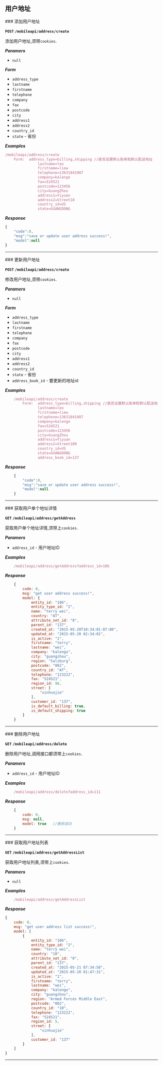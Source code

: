## 用户地址

<a name="create" />
### 添加用户地址

**`POST` `/mobileapi/address/create`**

添加用户地址,须带`cookies`.

**_Paramers_**

* `null`
    
**_Form_**

* `address_type`
* `lastname`
* `firstname`
* `telephone`
* `company`
* `fax`
* `postcode`
* `city`
* `address1`
* `address2`
* `country_id`
* `state` - 省份

**_Examples_**

```js
/mobileapi/address/create
    Form:  address_type=billing,shipping //是否设置默认账单和默认配送地址
               lastname=leo
               firstname=liew
               telephone=13631841987
               company=kalengo
               fax=524521
               postcode=123456
               city=GuangZhou
               address1=Yiyuan
               address2=Street10
               country_id=US
               state=GUANGDONG
```

**_Response_**

```js
{
    "code":0,
    "msg":"save or update user address success!",
    "model":null
}
```

---------------------------------------

<a name="update" />
### 更新用户地址

**`POST` `/mobileapi/address/create`**

修改用户地址,须带`cookies`.

**_Paramers_**

* `null`
    
**_Form_**

* `address_type`
* `lastname`
* `firstname`
* `telephone`
* `company`
* `fax`
* `postcode`
* `city`
* `address1`
* `address2`
* `country_id`
* `state`   - 省份
* `address_book_id` - 要更新的地址id

**_Examples_**

```js
    /mobileapi/address/create
        Form:  address_type=billing,shipping //是否设置默认账单和默认配送地址
               lastname=leo
               firstname=liew
               telephone=13631841987
               company=kalengo
               fax=524521
               postcode=123456
               city=GuangZhou
               address1=Yiyuan
               address2=Street109
               country_id=US
               state=GUANGDONG
               address_book_id=137
```

**_Response_**

```js
    {
        "code":0,
        "msg":"save or update user address success!",
        "model":null
    }
```

---------------------------------------

<a name="getAddress" />
### 获取用户单个地址详情

**`GET` `/mobileapi/address/getAddress`**

获取用户单个地址详情,须带上`cookies`.

**_Paramers_**

* `address_id` - 用户地址ID

**_Examples_**

```js
    /mobileapi/address/getAddress?address_id=106
```

**_Response_**

```js
    {
        code: 0,
        msg: "get user address success!",
        model: {
            entity_id: "106",
            entity_type_id: "2",
            name: "terry wei",
            country: "AT",
            attribute_set_id: "0",
            parent_id: "137",
            created_at: "2015-05-20T10:34:01-07:00",
            updated_at: "2015-05-20 02:34:01",
            is_active: "1",
            firstname: "terry",
            lastname: "wei",
            company: "kalengo",
            city: "guangzhou",
            region: "Salzburg",
            postcode: "002",
            country_id: "AT",
            telephone: "123222",
            fax: "524521",
            region_id: 98,
            street: [
                "xinhuajie"
            ],
            customer_id: "137",
            is_default_billing: true,
            is_default_shipping: true
        }
    }
```

---------------------------------------

<a name="delete" />
### 删除用户地址

**`GET` `/mobileapi/address/delete`**

删除用户地址,调用接口都须带上`cookies`.

**_Paramers_**

* `address_id` - 用户地址ID

**_Examples_**

```js
    /mobileapi/address/delete?address_id=111
```

**_Response_**

```js
    {
        code: 0,
        msg: null,
        model: true   //删除成功
    }
```

---------------------------------------

<a name="getAddressList" />
### 获取用户地址列表

**`GET` `/mobileapi/address/getAddressList`**

获取用户地址列表,须带上`cookies`.

**_Paramers_**

* `null`

**_Examples_**

```js
    /mobileapi/address/getAddressList
```

**_Response_**

```js
{
    code: 0,
    msg: "get user address list success!",
    model: [
        {
            entity_id: "106",
            entity_type_id: "2",
            name: "terry wei",
            country: "10",
            attribute_set_id: "0",
            parent_id: "137",
            created_at: "2015-05-21 07:34:58",
            updated_at: "2015-05-20 01:47:31",
            is_active: "1",
            firstname: "terry",
            lastname: "wei",
            company: "kalengo",
            city: "guangzhou",
            region: "Armed Forces Middle East",
            postcode: "002",
            country_id: "10",
            telephone: "123222",
            fax: "524521",
            region_id: 5,
            street: [
                "xinhuajie"
            ],
            customer_id: "137"
        }
    ]
}
```

---------------------------------------
